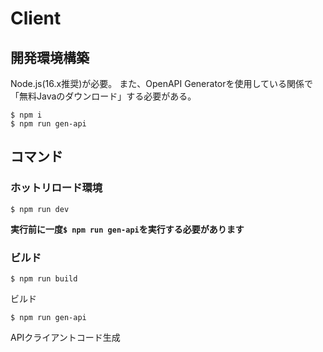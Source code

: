 # Client

## 開発環境構築
Node.js(16.x推奨)が必要。
また、OpenAPI Generatorを使用している関係で
「無料Javaのダウンロード」する必要がある。
```shell
$ npm i
$ npm run gen-api
```

## コマンド
### ホットリロード環境
```shell
$ npm run dev
```

**実行前に一度`$ npm run gen-api`を実行する必要があります**

### ビルド
```shell
$ npm run build
```
ビルド

```shell
$ npm run gen-api
```
APIクライアントコード生成
